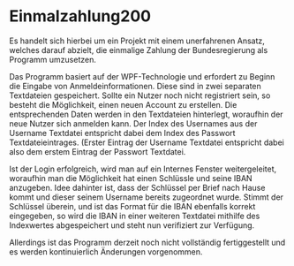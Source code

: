 # Einmalzahlung200

Es handelt sich hierbei um ein Projekt mit einem unerfahrenen Ansatz, welches darauf abzielt, die einmalige Zahlung der Bundesregierung als Programm umzusetzen.

Das Programm basiert auf der WPF-Technologie und erfordert zu Beginn die Eingabe von Anmeldeinformationen. Diese sind in zwei separaten Textdateien gespeichert. Sollte ein Nutzer noch nicht registriert sein, so besteht die Möglichkeit, einen neuen Account zu erstellen. Die entsprechenden Daten werden in den Textdateien hinterlegt, woraufhin der neue Nutzer sich anmelden kann. Der Index des Usernames aus der Username Textdatei entspricht dabei dem Index des Passwort Textdateieintrages. (Erster Eintrag der Username Textdatei entspricht dabei also dem erstem Eintrag der Passwort Textdatei.

Ist der Login erfolgreich, wird man auf ein Internes Fenster weitergeleitet, woraufhin man die Möglichkeit hat einen Schlüssle und seine IBAN anzugeben.
Idee dahinter ist, dass der Schlüssel per Brief nach Hause kommt und dieser seinem Username bereits zugeordnet wurde. Stimmt der Schlüssel überein, und ist das Format für die IBAN  ebenfalls korrekt eingegeben, so wird die IBAN in einer weiteren Textdatei mithilfe des Indexwertes abgespeichert und steht nun verifiziert zur Verfügung.

Allerdings ist das Programm derzeit noch nicht vollständig fertiggestellt und es werden kontinuierlich Änderungen vorgenommen.
